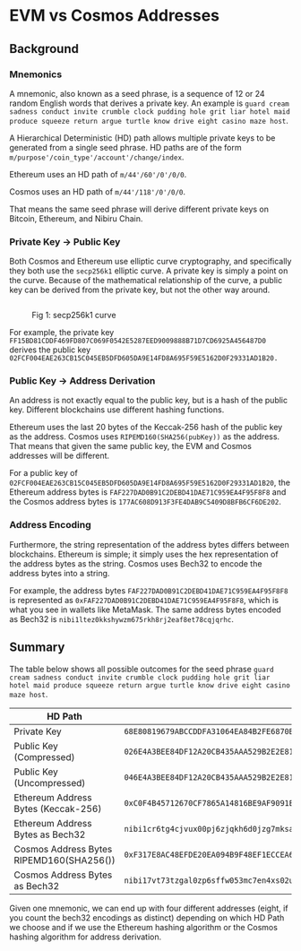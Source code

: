 # EVM vs Cosmos Addresses

## Background

### Mnemonics

A mnemonic, also known as a seed phrase, is a sequence of 12 or 24 random English words that derives a private key. An example is `guard cream sadness conduct invite crumble clock pudding hole grit liar hotel maid produce squeeze return argue turtle know drive eight casino maze host`.

A Hierarchical Deterministic (HD) path allows multiple private keys to be generated from a single seed phrase. HD paths are of the form `m/purpose'/coin_type'/account'/change/index`.

Ethereum uses an HD path of `m/44'/60'/0'/0/0`.

Cosmos uses an HD path of `m/44'/118'/0'/0/0`.

That means the same seed phrase will derive different private keys on Bitcoin, Ethereum, and Nibiru Chain.

### Private Key -> Public Key

Both Cosmos and Ethereum use elliptic curve cryptography, and specifically they both use the `secp256k1` elliptic curve. A private key is simply a point on the curve. Because of the mathematical relationship of the curve, a public key can be derived from the private key, but not the other way around.

<figure><img src="../.gitbook/assets/Screenshot 2025-02-24 at 2.57.17 PM.png" alt=""><figcaption><p>Fig 1: secp256k1 curve</p></figcaption></figure>

For example, the private key `FF15BD81CDDF469FD807C069F0542E5287EED9009888B71D7CD6925A456487D0` derives the public key `02FCF004EAE263CB15C045EB5DFD605DA9E14FD8A695F59E5162D0F29331AD1B20.`

### Public Key -> Address Derivation

An address is not exactly equal to the public key, but is a hash of the public key. Different blockchains use different hashing functions.

Ethereum uses the last 20 bytes of the Keccak-256 hash of the public key as the address. Cosmos uses `RIPEMD160(SHA256(pubKey))` as the address. That means that given the same public key, the EVM and Cosmos addresses will be different.

For a public key of `02FCF004EAE263CB15C045EB5DFD605DA9E14FD8A695F59E5162D0F29331AD1B20`, the Ethereum address bytes is `FAF227DAD0B91C2DEBD41DAE71C959EA4F95F8F8` and the Cosmos address bytes is `177AC608D913F3FE4DAB9C5409D8BFB6CF6DE202`.

### Address Encoding

Furthermore, the string representation of the address bytes differs between blockchains. Ethereum is simple; it simply uses the hex representation of the address bytes as the string. Cosmos uses Bech32 to encode the address bytes into a string.

For example, the address bytes `FAF227DAD0B91C2DEBD41DAE71C959EA4F95F8F8` is represented as `0xFAF227DAD0B91C2DEBD41DAE71C959EA4F95F8F8`, which is what you see in wallets like MetaMask. The same address bytes encoded as Bech32 is `nibi1ltez0kkshywzm675rkh8rj2eaf8et78cqjqrhc`.

## Summary

The table below shows all possible outcomes for the seed phrase `guard cream sadness conduct invite crumble clock pudding hole grit liar hotel maid produce squeeze return argue turtle know drive eight casino maze host`.

| HD Path                                  | `m/44'/60'/0'/0/0`                                                                                                                   | `m/44'/118'/0'/0/0`                                                                                                                  |
| ---------------------------------------- | ------------------------------------------------------------------------------------------------------------------------------------ | ------------------------------------------------------------------------------------------------------------------------------------ |
| Private Key                              | `68E80819679ABCCDDFA31064EA84B2FE6870B1EAA0EBE2A1FF40A38533CFAB8B`                                                                   | `FF15BD81CDDF469FD807C069F0542E5287EED9009888B71D7CD6925A456487D0`                                                                   |
| Public Key (Compressed)                  | `026E4A3BEE84DF12A20CB435AAA529B2E2E81F35731E679693CE1AA459CE0980F5`                                                                 | `02FCF004EAE263CB15C045EB5DFD605DA9E14FD8A695F59E5162D0F29331AD1B20`                                                                 |
| Public Key (Uncompressed)                | `046E4A3BEE84DF12A20CB435AAA529B2E2E81F35731E679693CE1AA459CE0980F53566914E3003EBD626BC1768506FC1CF45A4A9BF5049E28F4EEE508875AEF490` | `04FCF004EAE263CB15C045EB5DFD605DA9E14FD8A695F59E5162D0F29331AD1B201B39BD254661402973A6D68099AB8910E17F7730EB3FA5E114E0153BB9131D92` |
| Ethereum Address Bytes (Keccak-256)      | `0xC0F4B45712670CF7865A14816BE9AF9091EDDA1D`                                                                                         | `0xFAF227DAD0B91C2DEBD41DAE71C959EA4F95F8F8`                                                                                         |
| Ethereum Address Bytes as Bech32         | `nibi1cr6tg4cjvux00pj6zjqkh6d0jzg7mksaywxyl3`                                                                                        | `nibi1ltez0kkshywzm675rkh8rj2eaf8et78cqjqrhc`                                                                                        |
| Cosmos Address Bytes RIPEMD160(SHA256()) | `0xF317E8AC48EFDE20EA094B9F48EF1ECCEA683D5C`                                                                                         | `0x177AC608D913F3FE4DAB9C5409D8BFB6CF6DE202`                                                                                         |
| Cosmos Address Bytes as Bech32           | `nibi17vt73tzgal0zp6sffw053mc7en4xs02u4mnvn5`                                                                                        | `nibi1zaavvzxez0elundtn32qnk9lkm8kmcsz44g7xl`                                                                                        |

Given one mnemonic, we can end up with four different addresses (eight, if you count the bech32 encodings as distinct) depending on which HD Path we choose and if we use the Ethereum hashing algorithm or the Cosmos hashing algorithm for address derivation.
